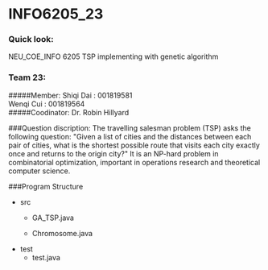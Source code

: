 # INFO6205_23
### Quick look: ###
NEU_COE_INFO 6205 TSP implementing with genetic algorithm

### Team 23: ###
#####Member: 
Shiqi Dai : 001819581<br>
Wenqi Cui : 001819564<br>
#####Coodinator: 
Dr. Robin Hillyard

###Question discription:
The travelling salesman problem (TSP) asks the following question: "Given a list of cities and the distances between each pair of cities, what is the shortest possible route that visits each city exactly once and returns to the origin city?" It is an NP-hard problem in combinatorial optimization, important in operations research and theoretical computer science.

###Program Structure
- src
   - GA_TSP.java
           
   - Chromosome.java
- test
   - test.java
